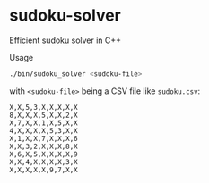 # sudoku-solver
Efficient sudoku solver in C++

Usage
```bash
./bin/sudoku_solver <sudoku-file>
```

with `<sudoku-file>` being a CSV file like `sudoku.csv`:
```
X,X,5,3,X,X,X,X,X
8,X,X,X,5,X,X,2,X
X,7,X,X,1,X,5,X,X
4,X,X,X,X,5,3,X,X
X,1,X,X,7,X,X,X,6
X,X,3,2,X,X,X,8,X
X,6,X,5,X,X,X,X,9
X,X,4,X,X,X,X,3,X
X,X,X,X,X,9,7,X,X
```